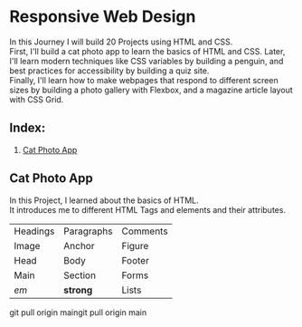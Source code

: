 # Responsive Web Design
In this Journey I will build 20 Projects using HTML and CSS.
<br>
First, I'll build a cat photo app to learn the basics of HTML and CSS. Later, I'll learn modern techniques like CSS variables by building a penguin, and best practices for accessibility by building a quiz site.
<br>
Finally, I'll learn how to make webpages that respond to different screen sizes by building a photo gallery with Flexbox, and a magazine article layout with CSS Grid.

## Index:
1. [Cat Photo App](#cat-photo-app)

## <a id="cat-photo-app"></a>Cat Photo App
In this Project, I learned about the basics of HTML.
<br>
It introduces me to different HTML Tags and elements and their attributes.

<table>
  <tr>
    <td>Headings</td>
    <td>Paragraphs</td>
    <td>Comments</td>
  </tr>
  <tr>
    <td>Image</td>
    <td>Anchor</td>
    <td>Figure</td>
  </tr>
  <tr>
    <td>Head</td>
    <td>Body</td>
    <td>Footer</td>
  </tr>
  <tr>
    <td>Main</td>
    <td>Section</td>
    <td>Forms</td>
  </tr>
  <tr>
    <td><em>em</em></td>
    <td><strong>strong</strong></td>
    <td>Lists</td>
  </tr>
</table>git pull origin maingit pull origin main